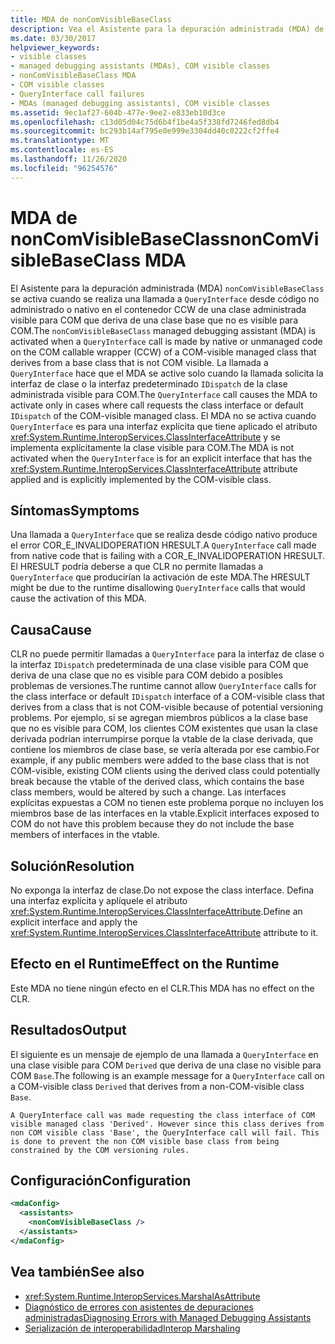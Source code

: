 ```yaml
---
title: MDA de nonComVisibleBaseClass
description: Vea el Asistente para la depuración administrada (MDA) de nonComVisibleBaseClass, que se invoca en llamadas QueryInterface desde código nativo con errores COR_E_INVALIDOPERATION.
ms.date: 03/30/2017
helpviewer_keywords:
- visible classes
- managed debugging assistants (MDAs), COM visible classes
- nonComVisibleBaseClass MDA
- COM visible classes
- QueryInterface call failures
- MDAs (managed debugging assistants), COM visible classes
ms.assetid: 9ec1af27-604b-477e-9ee2-e833eb10d3ce
ms.openlocfilehash: c13d05d04c75d6b4f1be4a5f338fd7246fed8db4
ms.sourcegitcommit: bc293b14af795e0e999e3304dd40c0222cf2ffe4
ms.translationtype: MT
ms.contentlocale: es-ES
ms.lasthandoff: 11/26/2020
ms.locfileid: "96254576"
---
```

# <a name="noncomvisiblebaseclass-mda"></a><span data-ttu-id="f39cc-103">MDA de nonComVisibleBaseClass</span><span class="sxs-lookup"><span data-stu-id="f39cc-103">nonComVisibleBaseClass MDA</span></span>

<span data-ttu-id="f39cc-104">El Asistente para la depuración administrada (MDA) `nonComVisibleBaseClass` se activa cuando se realiza una llamada a `QueryInterface` desde código no administrado o nativo en el contenedor CCW de una clase administrada visible para COM que deriva de una clase base que no es visible para COM.</span><span class="sxs-lookup"><span data-stu-id="f39cc-104">The `nonComVisibleBaseClass` managed debugging assistant (MDA) is activated when a `QueryInterface` call is made by native or unmanaged code on the COM callable wrapper (CCW) of a COM-visible managed class that derives from a base class that is not COM visible.</span></span>  <span data-ttu-id="f39cc-105">La llamada a `QueryInterface` hace que el MDA se active solo cuando la llamada solicita la interfaz de clase o la interfaz predeterminado `IDispatch` de la clase administrada visible para COM.</span><span class="sxs-lookup"><span data-stu-id="f39cc-105">The `QueryInterface` call causes the MDA to activate only in cases where call requests the class interface or default `IDispatch` of the COM-visible managed class.</span></span>  <span data-ttu-id="f39cc-106">El MDA no se activa cuando `QueryInterface` es para una interfaz explícita que tiene aplicado el atributo <xref:System.Runtime.InteropServices.ClassInterfaceAttribute> y se implementa explícitamente la clase visible para COM.</span><span class="sxs-lookup"><span data-stu-id="f39cc-106">The MDA is not activated when the `QueryInterface` is for an explicit interface that has the <xref:System.Runtime.InteropServices.ClassInterfaceAttribute> attribute applied and is explicitly implemented by the COM-visible class.</span></span>  
  
## <a name="symptoms"></a><span data-ttu-id="f39cc-107">Síntomas</span><span class="sxs-lookup"><span data-stu-id="f39cc-107">Symptoms</span></span>  

 <span data-ttu-id="f39cc-108">Una llamada a `QueryInterface` que se realiza desde código nativo produce el error COR_E_INVALIDOPERATION HRESULT.</span><span class="sxs-lookup"><span data-stu-id="f39cc-108">A `QueryInterface` call made from native code that is failing with a COR_E_INVALIDOPERATION HRESULT.</span></span>  <span data-ttu-id="f39cc-109">El HRESULT podría deberse a que CLR no permite llamadas a  `QueryInterface` que producirían la activación de este MDA.</span><span class="sxs-lookup"><span data-stu-id="f39cc-109">The HRESULT might be due to the runtime disallowing `QueryInterface` calls that would cause the activation of this MDA.</span></span>  
  
## <a name="cause"></a><span data-ttu-id="f39cc-110">Causa</span><span class="sxs-lookup"><span data-stu-id="f39cc-110">Cause</span></span>  

 <span data-ttu-id="f39cc-111">CLR no puede permitir llamadas a `QueryInterface` para la interfaz de clase o la interfaz `IDispatch` predeterminada de una clase visible para COM que deriva de una clase que no es visible para COM debido a posibles problemas de versiones.</span><span class="sxs-lookup"><span data-stu-id="f39cc-111">The runtime cannot allow `QueryInterface` calls for the class interface or default `IDispatch` interface of a COM-visible class that derives from a class that is not COM-visible because of potential versioning problems.</span></span>  <span data-ttu-id="f39cc-112">Por ejemplo, si se agregan miembros públicos a la clase base que no es visible para COM, los clientes COM existentes que usan la clase derivada podrían interrumpirse porque la vtable de la clase derivada, que contiene los miembros de clase base, se vería alterada por ese cambio.</span><span class="sxs-lookup"><span data-stu-id="f39cc-112">For example, if any public members were added to the base class that is not COM-visible, existing COM clients using the derived class could potentially break because the vtable of the derived class, which contains the base class members, would be altered by such a change.</span></span>  <span data-ttu-id="f39cc-113">Las interfaces explícitas expuestas a COM no tienen este problema porque no incluyen los miembros base de las interfaces en la vtable.</span><span class="sxs-lookup"><span data-stu-id="f39cc-113">Explicit interfaces exposed to COM do not have this problem because they do not include the base members of interfaces in the vtable.</span></span>  
  
## <a name="resolution"></a><span data-ttu-id="f39cc-114">Solución</span><span class="sxs-lookup"><span data-stu-id="f39cc-114">Resolution</span></span>  

 <span data-ttu-id="f39cc-115">No exponga la interfaz de clase.</span><span class="sxs-lookup"><span data-stu-id="f39cc-115">Do not expose the class interface.</span></span> <span data-ttu-id="f39cc-116">Defina una interfaz explícita y aplíquele el atributo <xref:System.Runtime.InteropServices.ClassInterfaceAttribute>.</span><span class="sxs-lookup"><span data-stu-id="f39cc-116">Define an explicit interface and apply the <xref:System.Runtime.InteropServices.ClassInterfaceAttribute> attribute to it.</span></span>  
  
## <a name="effect-on-the-runtime"></a><span data-ttu-id="f39cc-117">Efecto en el Runtime</span><span class="sxs-lookup"><span data-stu-id="f39cc-117">Effect on the Runtime</span></span>  

 <span data-ttu-id="f39cc-118">Este MDA no tiene ningún efecto en el CLR.</span><span class="sxs-lookup"><span data-stu-id="f39cc-118">This MDA has no effect on the CLR.</span></span>  
  
## <a name="output"></a><span data-ttu-id="f39cc-119">Resultados</span><span class="sxs-lookup"><span data-stu-id="f39cc-119">Output</span></span>  

 <span data-ttu-id="f39cc-120">El siguiente es un mensaje de ejemplo de una llamada a `QueryInterface` en una clase visible para COM `Derived` que deriva de una clase no visible para COM `Base`.</span><span class="sxs-lookup"><span data-stu-id="f39cc-120">The following is an example message for a `QueryInterface` call on a COM-visible class `Derived` that derives from a non-COM-visible class `Base`.</span></span>  
  
```output
A QueryInterface call was made requesting the class interface of COM
visible managed class 'Derived'. However since this class derives from
non COM visible class 'Base', the QueryInterface call will fail. This
is done to prevent the non COM visible base class from being
constrained by the COM versioning rules.
```  
  
## <a name="configuration"></a><span data-ttu-id="f39cc-121">Configuración</span><span class="sxs-lookup"><span data-stu-id="f39cc-121">Configuration</span></span>  
  
```xml  
<mdaConfig>  
  <assistants>  
    <nonComVisibleBaseClass />  
  </assistants>  
</mdaConfig>  
```  
  
## <a name="see-also"></a><span data-ttu-id="f39cc-122">Vea también</span><span class="sxs-lookup"><span data-stu-id="f39cc-122">See also</span></span>

- <xref:System.Runtime.InteropServices.MarshalAsAttribute>
- [<span data-ttu-id="f39cc-123">Diagnóstico de errores con asistentes de depuraciones administradas</span><span class="sxs-lookup"><span data-stu-id="f39cc-123">Diagnosing Errors with Managed Debugging Assistants</span></span>](diagnosing-errors-with-managed-debugging-assistants.md)
- [<span data-ttu-id="f39cc-124">Serialización de interoperabilidad</span><span class="sxs-lookup"><span data-stu-id="f39cc-124">Interop Marshaling</span></span>](../interop/interop-marshaling.md)
